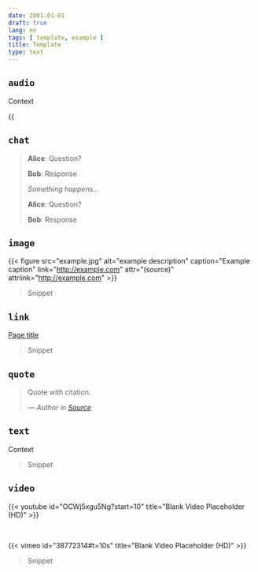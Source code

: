```yaml
---
date: 2001-01-01
draft: true
lang: en
tags: [ template, example ]
title: Template
type: text
---
```


## `audio`

Context

{{<audio src="example.mp3" caption="Audio test file" title="Audio test file:" >}}

## `chat`

> **Alice**: Question?
>
> **Bob**: Response
>
> *Something happens…*
>
> **Alice**: Question?
>
> **Bob**: Response

## `image`

{{< figure src="example.jpg" alt="example description" caption="Example caption" link="http://example.com" attr="(source)" attrlink="http://example.com" >}}

> Snippet

## `link`

[Page title](http://example.com)

> Snippet

## `quote`

> Quote with citation.
>
> — <cite>Author</cite> in <cite>[Source](http://example.com)</cite>

## `text`

Context

> Snippet

## `video`

{{< youtube id="OCWj5xgu5Ng?start=10" title="Blank Video Placeholder (HD)" >}}

&nbsp;

{{< vimeo id="38772314#t=10s" title="Blank Video Placeholder (HD)" >}}

> Snippet

